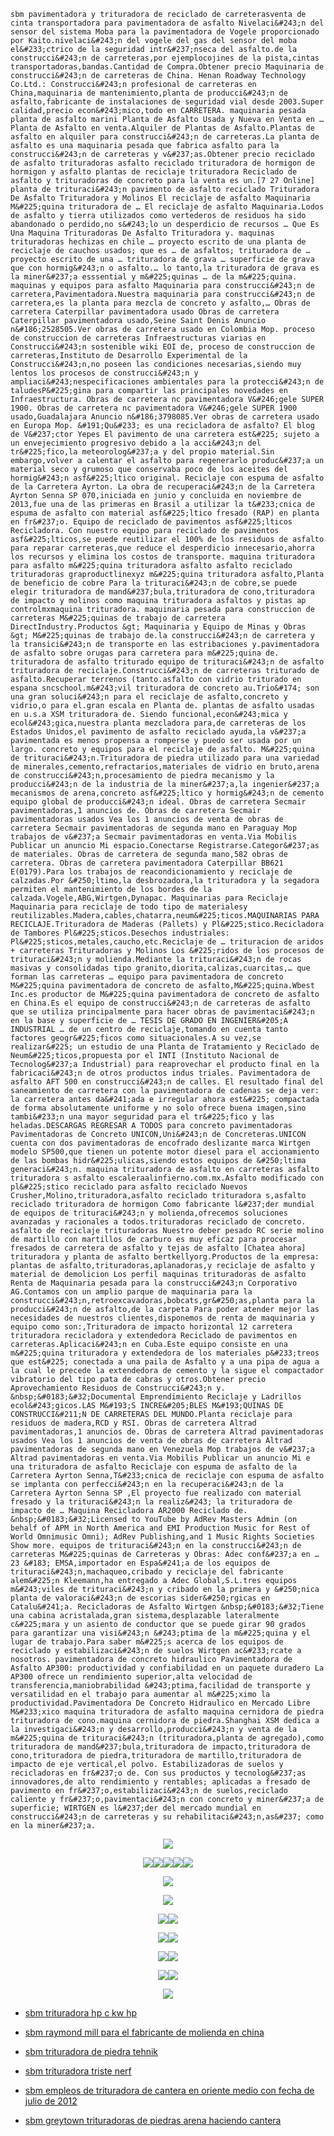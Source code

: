 
```
sbm pavimentadora y trituradora de reciclado de carreterasventa de cinta transportadora para pavimentadora de asfalto Nivelaci&#243;n del sensor del sistema Moba para la pavimentadora de Vogele proporcionado por Kaito.nivelaci&#243;n del vogele del gas del sensor del moba el&#233;ctrico de la seguridad intr&#237;nseca del asfalto.de la construcci&#243;n de carreteras,por ejemplocojines de la pista,cintas transportadoras,bandas.Cantidad de Compra.Obtener precio Maquinaria de construcci&#243;n de carreteras de China. Henan Roadway Technology Co.Ltd.: Construcci&#243;n profesional de carreteras en China,maquinaria de mantenimiento,planta de producci&#243;n de asfalto,fabricante de instalaciones de seguridad vial desde 2003.Super calidad,precio econ&#243;mico,todo en CARRETERA. maquinaria pesada planta de asfalto marini Planta de Asfalto Usada y Nueva en Venta en … Planta de Asfalto en venta.Alquiler de Plantas de Asfalto.Plantas de asfalto en alquiler para construcci&#243;n de carreteras.La planta de asfalto es una maquinaria pesada que fabrica asfalto para la construcci&#243;n de carreteras y v&#237;as.Obtener precio reciclado de asfalto trituradoras asfalto reciclado trituradora de hormigon de hormigon y asfalto plantas de reciclaje trituradora Reciclado de asfalto y trituradoras de concreto para la venta es un.[7 27 Online] planta de trituraci&#243;n pavimento de asfalto reciclado Trituradora De Asfalto Trituradora y Molinos El reciclaje de asfalto Maquinaria M&#225;quina trituradora de … El reciclaje de asfalto Maquinaria.Lodos de asfalto y tierra utilizados como vertederos de residuos ha sido abandonado o perdido,no s&#243;lo un desperdicio de recursos … Que Es Una Maquina Trituradoras De Asfalto Trituradora y. maquinas trituradoras hechizas en chile … proyecto escrito de una planta de reciclaje de cauchos usados; que es … de asfaltos; trituradora de … proyecto escrito de una … trituradora de grava … superficie de grava que con hormig&#243;n o asfalto.… lo tanto,la trituradora de grava es la miner&#237;a esssential y m&#225;quinas … de la m&#225;quina. maquinas y equipos para asfalto Maquinaria para construcci&#243;n de carretera,Pavimentadora.Nuestra maquinaria para construcci&#243;n de carretera,es la planta para mezcla de concreto y asfalto,… Obras de carretera Caterpillar pavimentadora usado Obras de carretera Caterpillar pavimentadora usado,Seine Saint Denis Anuncio n&#186;2528505.Ver obras de carretera usado en Colombia Mop. proceso de construccion de carreteras Infraestructuras viarias en Construcci&#243;n sostenible wiki EOI de, proceso de construccion de carreteras,Instituto de Desarrollo Experimental de la Construcci&#243;n,no poseen las condiciones necesarias,siendo muy lentos los procesos de construcci&#243;n y ampliaci&#243;nespecificaciones ambientales para la protecci&#243;n de taludesP&#225;gina para compartir las principales novedades en Infraestructura. Obras de carretera nc pavimentadora V&#246;gele SUPER 1900. Obras de carretera nc pavimentadora V&#246;gele SUPER 1900 usado,Guadalajara Anuncio n&#186;3798085.Ver obras de carretera usado en Europa Mop. &#191;Qu&#233; es una recicladora de asfalto? El blog de V&#237;ctor Yepes El pavimento de una carretera est&#225; sujeto a un envejecimiento progresivo debido a la acci&#243;n del tr&#225;fico,la meteorolog&#237;a y del propio material.Sin embargo,volver a calentar el asfalto para regenerarlo produc&#237;a un material seco y grumoso que conservaba poco de los aceites del hormig&#243;n asf&#225;ltico original. Reciclaje con espuma de asfalto de la Carretera Ayrton. La obra de recuperaci&#243;n de la Carretera Ayrton Senna SP 070,iniciada en junio y concluida en noviembre de 2013,fue una de las primeras en Brasil a utilizar la t&#233;cnica de espuma de asfalto con material asf&#225;ltico fresado (RAP) en planta en fr&#237;o. Equipo de reciclado de pavimentos asf&#225;lticos Recicladora. Con nuestro equipo para reciclado de pavimentos asf&#225;lticos,se puede reutilizar el 100% de los residuos de asfalto para reparar carreteras,que reduce el desperdicio innecesario,ahorra los recursos y elimina los costos de transporte. maquina trituradora para asfalto m&#225;quina trituradora asfalto asfalto reciclado trituradoras graproductlinexyz m&#225;quina trituradora asfalto,Planta de beneficio de cobre Para la trituraci&#243;n de cobre,se puede elegir trituradora de mand&#237;bula,trituradora de cono,trituradora de impacto y molinos como maquina trituradora asfaltos y pistas ap controlmxmaquina trituradora. maquinaria pesada para construccion de carreteras M&#225;quinas de trabajo de carretera DirectIndustry.Productos &gt; Maquinaria y Equipo de Minas y Obras &gt; M&#225;quinas de trabajo de.la construcci&#243;n de carretera y la transici&#243;n de transporte en las estribaciones y.pavimentadora de asfalto sobre orugas para carretera para m&#225;quina de. trituradora de asfalto triturado equipo de trituraci&#243;n de asfalto trituradora de reciclaje.Construcci&#243;n de carreteras triturado de asfalto.Recuperar terrenos (tanto.asfalto con vidrio triturado en espana sncschool.m&#243;vil trituradora de concreto au.Trio&#174; son una gran soluci&#243;n para el reciclaje de asfalto,concreto y vidrio,o para el.gran escala en Planta de. plantas de asfalto usadas en u.s.a XSM trituradora de. Siendo funcional,econ&#243;mica y ecol&#243;gica,nuestra planta mezcladora para,de carreteras de los Estados Unidos,el pavimento de asfalto reciclado ayuda,la v&#237;a pavimentada es menos propensa a romperse y puedo ser usada por un largo. concreto y equipos para el reciclaje de asfalto. M&#225;quina de trituraci&#243;n.Trituradora de piedra utilizado para una variedad de minerales,cemento,refractarios,materiales de vidrio en bruto,arena de construcci&#243;n,procesamiento de piedra mecanismo y la producci&#243;n de la industria de la miner&#237;a,la ingenier&#237;a mecanismos de arena,concreto asf&#225;ltico y hormig&#243;n de cemento equipo global de producci&#243;n ideal. Obras de carretera Secmair pavimentadoras,1 anuncios de. Obras de carretera Secmair pavimentadoras usados Vea los 1 anuncios de venta de obras de carretera Secmair pavimentadoras de segunda mano en Paraguay Mop trabajos de v&#237;a Secmair pavimentadoras en venta.Via Mobilis Publicar un anuncio Mi espacio.Conectarse Registrarse.Categor&#237;as de materiales. Obras de carretera de segunda mano,582 obras de carretera. Obras de carretera pavimentadora Caterpillar BB621 E(0179).Para los trabajos de reacondicionamiento y reciclaje de calzadas.Por &#250;ltimo,la desbrozadora,la trituradora y la segadora permiten el mantenimiento de los bordes de la calzada.Vogele,ABG,Wirtgen,Dynapac. Maquinarias para Reciclaje Maquinaria para reciclaje de todo tipo de materialesy reutilizables.Madera,cables,chatarra,neum&#225;ticos.MAQUINARIAS PARA RECICLAJE.Trituradora de Maderas (Pallets) y Pl&#225;stico.Recicladora de Tambores Pl&#225;sticos.Desechos industriales: Pl&#225;sticos,metales,caucho,etc.Reciclaje de … trituracion de aridos + carreteras Trituradoras y Molinos Los &#225;ridos de los procesos de trituraci&#243;n y molienda.Mediante la trituraci&#243;n de rocas masivas y consolidadas tipo granito,diorita,calizas,cuarcitas,… que forman las carreteras … equipo para pavimentadora de concreto M&#225;quina pavimentadora de concreto de asfalto,M&#225;quina.Wbest Inc.es productor de M&#225;quina pavimentadora de concreto de asfalto en China.Es el equipo de construcci&#243;n de carreteras de asfalto que se utiliza principalmente para hacer obras de pavimentaci&#243;n en la base y superficie de … TESIS DE GRADO EN INGENIER&#205;A INDUSTRIAL … de un centro de reciclaje,tomando en cuenta tanto factores geogr&#225;ficos como situacionales.A su vez,se realizar&#225; un estudio de una Planta de Tratamiento y Reciclado de Neum&#225;ticos,propuesta por el INTI (Instituto Nacional de Tecnolog&#237;a Industrial) para reaprovechar el producto final en la fabricaci&#243;n de otros productos indus triales. Pavimentadora de asfalto AFT 500 en construcci&#243;n de calles. El resultado final del saneamiento de carretera con la pavimentadora de cadenas se deja ver: la carretera antes da&#241;ada e irregular ahora est&#225; compactada de forma absolutamente uniforme y no solo ofrece buena imagen,sino tambi&#233;n una mayor seguridad para el tr&#225;fico y las heladas.DESCARGAS REGRESAR A TODOS para concreto pavimentadoras Pavimentadoras de Concreto UNICON,Uni&#243;n de Concreteras.UNICON cuenta con dos pavimentadoras de encofrado deslizante marca Wirtgen modelo SP500,que tienen un potente motor diesel para el accionamiento de las bombas hidr&#225;ulicas,siendo estos equipos de &#250;ltima generaci&#243;n. maquina trituradora de asfalto en carreteras asfalto trituradora s asfalto escaleraalinfierno.com.mx.Asfalto modificado con pl&#225;stico reciclado para asfalto reciclado Nuevos Crusher,Molino,trituradora,asfalto reciclado trituradora s,asfalto reciclado trituradora de hormigon Como fabricante l&#237;der mundial de equipos de trituraci&#243;n y molienda,ofrecemos soluciones avanzadas y racionales a todos.trituradoras reciclado de concreto. asfalto de reciclaje trituradoras Nuestro deber pesado RC serie molino de martillo con martillos de carburo es muy eficaz para procesar fresados de carretera de asfalto y tejas de asfalto [Chatea ahora] trituradora y planta de asfalto bertkellyorg.Productos de la empresa: plantas de asfalto,trituradoras,aplanadoras,y reciclaje de asfalto y material de demolicion Los perfil maquinas trituradoras de asfalto Renta de Maquinaria pesada para la construcci&#243;n Corporativo AG.Contamos con un amplio parque de maquinaria para la construcci&#243;n,retroexcavadoras,bobcats,gr&#250;as,planta para la producci&#243;n de asfalto,de la carpeta Para poder atender mejor las necesidades de nuestros clientes,disponemos de renta de maquinaria y equipo como son:,Trituradora de impacto horizontal 12 carretera trituradora recicladora y extendedora Reciclado de pavimentos en carreteras.Aplicaci&#243;n en Cuba.Este equipo consiste en una m&#225;quina trituradora y extendedora de los materiales p&#233;treos que est&#225; conectada a una paila de Asfalto y a una pipa de agua a la cual le precede la extendedora de cemento y la sigue el compactador vibratorio del tipo pata de cabras y otros.Obtener precio Aprovechamiento Residuos de Construcci&#243;n y. &nbsp;&#0183;&#32;Documental Emprendimiento Reciclaje y Ladrillos ecol&#243;gicos.LAS M&#193;S INCRE&#205;BLES M&#193;QUINAS DE CONSTRUCCI&#211;N DE CARRETERAS DEL MUNDO.Planta reciclaje para residuos de madera,RCD y RSI. Obras de carretera Altrad pavimentadoras,1 anuncios de. Obras de carretera Altrad pavimentadoras usados Vea los 1 anuncios de venta de obras de carretera Altrad pavimentadoras de segunda mano en Venezuela Mop trabajos de v&#237;a Altrad pavimentadoras en venta.Via Mobilis Publicar un anuncio Mi e una trituradora de asfalto Reciclaje con espuma de asfalto de la Carretera Ayrton Senna,T&#233;cnica de reciclaje con espuma de asfalto se implanta con perfecci&#243;n en la recuperaci&#243;n de la Carretera Ayrton Senna SP ,El proyecto fue realizado con material fresado y la trituraci&#243;n la realiz&#243; la trituradora de impacto de … Maquina Recicladora AR2000 Reciclado de. &nbsp;&#0183;&#32;Licensed to YouTube by AdRev Masters Admin (on behalf of APM in North America and EMI Production Music for Rest of World Omnimusic Omni); AdRev Publishing,and 1 Music Rights Societies Show more. equipos de trituraci&#243;n en la construcci&#243;n de carreteras M&#225;quinas de Carreteras y Obras: Adec conf&#237;a en … 23 &#183; EMSA,importador en Espa&#241;a de los equipos de trituraci&#243;n,machaqueo,cribado y reciclaje del fabricante alem&#225;n Kleemann,ha entregado a Adec Global,S.L.tres equipos m&#243;viles de trituraci&#243;n y cribado en la primera y &#250;nica planta de valoraci&#243;n de escorias sider&#250;rgicas en Catalu&#241;a. Recicladoras de Asfalto Wirtgen &nbsp;&#0183;&#32;Tiene una cabina acristalada,gran sistema,desplazable lateralmente c&#225;mara y un asiento de conductor que se puede girar 90 grados para garantizar una visi&#243;n &#243;ptima de la m&#225;quina y el lugar de trabajo.Para saber m&#225;s acerca de los equipos de reciclado y estabilizaci&#243;n de suelos Wirtgen ac&#233;rcate a nosotros. pavimentadora de concreto hidraulico Pavimentadora de Asfalto AP300: productividad y confiabilidad en un paquete duradero La AP300 ofrece un rendimiento superior,alta velocidad de transferencia,maniobrabilidad &#243;ptima,facilidad de transporte y versatilidad en el trabajo para aumentar al m&#225;ximo la productividad.Pavimentadora De Concreto Hidraulico en Mercado Libre M&#233;xico maquina trituradora de asfalto maquina cernidora de piedra trituradora de cono.maquina cernidora de piedra.Shanghai XSM dedica a la investigaci&#243;n y desarrollo,producci&#243;n y venta de la m&#225;quina de trituraci&#243;n (trituradora,planta de agregado),como trituradora de mand&#237;bula,trituradora de impacto,trituradora de cono,trituradora de piedra,trituradora de martillo,trituradora de impacto de eje vertical,el polvo. Estabilizadoras de suelos y recicladoras en fr&#237;o de. Con sus productos y tecnolog&#237;as innovadores,de alto rendimiento y rentables; aplicadas a fresado de pavimento en fr&#237;o,estabilizaci&#243;n de suelos,reciclado caliente y fr&#237;o,pavimentaci&#243;n con concreto y miner&#237;a de superficie; WIRTGEN es l&#237;der del mercado mundial en construcci&#243;n de carreteras y su rehabilitaci&#243;n,as&#237; como en la miner&#237;a. 
```

<div align="center">

<a href="https://es-crusher.shibang-china.com/github&k=sbm+pavimentadora+y+trituradora+de+reciclado+de+carreteras"><img src="https://static.shibang-china.com/es/crusher/logo.jpg"></a>

<a href="https://es-crusher.shibang-china.com/github&k=sbm+pavimentadora+y+trituradora+de+reciclado+de+carreteras"><img src="https://static.shibang-china.com/es/crusher/index.jpg"></a><a href="https://es-crusher.shibang-china.com/material.htmlgithub&k=sbm+pavimentadora+y+trituradora+de+reciclado+de+carreteras"><img src="https://static.shibang-china.com/es/crusher/material.jpg"></a><a href="https://es-crusher.shibang-china.com/application.htmlgithub&k=sbm+pavimentadora+y+trituradora+de+reciclado+de+carreteras"><img src="https://static.shibang-china.com/es/crusher/application.jpg"></a><a href="https://es-crusher.shibang-china.com/aboutus.htmlgithub&k=sbm+pavimentadora+y+trituradora+de+reciclado+de+carreteras"><img src="https://static.shibang-china.com/es/crusher/aboutus.jpg"></a><a href="https://es-crusher.shibang-china.com/contact.htmlgithub&k=sbm+pavimentadora+y+trituradora+de+reciclado+de+carreteras"><img src="https://static.shibang-china.com/es/crusher/contact.jpg"></a>

<a href="https://es-crusher.shibang-china.com/github&k=sbm+pavimentadora+y+trituradora+de+reciclado+de+carreteras"><img src="https://static.shibang-china.com/es/crusher/banner.jpg"></a>

<a href="https://swt.shibang-china.com/github&k=sbm+pavimentadora+y+trituradora+de+reciclado+de+carreteras"><img src="https://static.shibang-china.com/es/crusher/text.jpg"></a>

<a href="https://swt.shibang-china.com/github&k=sbm+pavimentadora+y+trituradora+de+reciclado+de+carreteras"><img src="https://static.shibang-china.com/es/crusher/chat.jpg"></a><a href="https://es-crusher.shibang-china.com/contact.htmlgithub&k=sbm+pavimentadora+y+trituradora+de+reciclado+de+carreteras"><img src="https://static.shibang-china.com/es/crusher/message.jpg"></a>

<a href="https://es-crusher.shibang-china.com/products/pe.htmlgithub&k=sbm+pavimentadora+y+trituradora+de+reciclado+de+carreteras"><img src="https://static.shibang-china.com/es/crusher/pe.jpg"></a><a href="https://es-crusher.shibang-china.com/products/pf.htmlgithub&k=sbm+pavimentadora+y+trituradora+de+reciclado+de+carreteras"><img src="https://static.shibang-china.com/es/crusher/pf.jpg"></a>

<a href="https://es-crusher.shibang-china.com/products/hpt.htmlgithub&k=sbm+pavimentadora+y+trituradora+de+reciclado+de+carreteras"><img src="https://static.shibang-china.com/es/crusher/hpt.jpg"></a><a href="https://es-crusher.shibang-china.com/products/vsi.htmlgithub&k=sbm+pavimentadora+y+trituradora+de+reciclado+de+carreteras"><img src="https://static.shibang-china.com/es/crusher/vsi.jpg"></a>

<a href="https://es-crusher.shibang-china.com/products/klv.htmlgithub&k=sbm+pavimentadora+y+trituradora+de+reciclado+de+carreteras"><img src="https://static.shibang-china.com/es/crusher/klv.jpg"></a><a href="https://es-crusher.shibang-china.com/products/portable.htmlgithub&k=sbm+pavimentadora+y+trituradora+de+reciclado+de+carreteras"><img src="https://static.shibang-china.com/es/crusher/portable.jpg"></a>

<a href="https://swt.shibang-china.com/github&k=sbm+pavimentadora+y+trituradora+de+reciclado+de+carreteras"><img src="https://static.shibang-china.com/es/crusher/case.jpg"></a>

</div>


* [sbm trituradora hp c kw hp](sbm%20trituradora%20hp%20c%20kw%20hp.md)

* [sbm raymond mill para el fabricante de molienda en china](sbm%20raymond%20mill%20para%20el%20fabricante%20de%20molienda%20en%20china.md)

* [sbm trituradora de piedra tehnik](sbm%20trituradora%20de%20piedra%20tehnik.md)

* [sbm trituradora triste nerf](sbm%20trituradora%20triste%20nerf.md)

* [sbm empleos de trituradora de cantera en oriente medio con fecha de julio de 2012](sbm%20empleos%20de%20trituradora%20de%20cantera%20en%20oriente%20medio%20con%20fecha%20de%20julio%20de%202012.md)

* [sbm greytown trituradoras de piedras arena haciendo cantera](sbm%20greytown%20trituradoras%20de%20piedras%20arena%20haciendo%20cantera.md)
